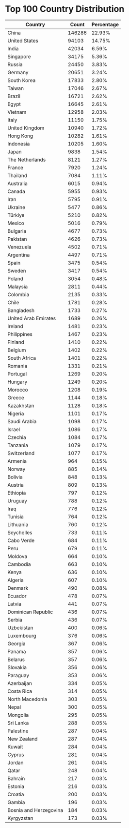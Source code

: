 # Top 100 Country Distribution
| Country | Count | Percentage |
|----|----|----|
| China | 146286 | 22.93% |
| United States | 94103 | 14.75% |
| India | 42034 | 6.59% |
| Singapore | 34175 | 5.36% |
| Russia | 24450 | 3.83% |
| Germany | 20651 | 3.24% |
| South Korea | 17833 | 2.80% |
| Taiwan | 17046 | 2.67% |
| Brazil | 16721 | 2.62% |
| Egypt | 16645 | 2.61% |
| Vietnam | 12958 | 2.03% |
| Italy | 11150 | 1.75% |
| United Kingdom | 10940 | 1.72% |
| Hong Kong | 10282 | 1.61% |
| Indonesia | 10205 | 1.60% |
| Japan | 9838 | 1.54% |
| The Netherlands | 8121 | 1.27% |
| France | 7920 | 1.24% |
| Thailand | 7084 | 1.11% |
| Australia | 6015 | 0.94% |
| Canada | 5955 | 0.93% |
| Iran | 5795 | 0.91% |
| Ukraine | 5477 | 0.86% |
| Türkiye | 5210 | 0.82% |
| Mexico | 5016 | 0.79% |
| Bulgaria | 4677 | 0.73% |
| Pakistan | 4626 | 0.73% |
| Venezuela | 4502 | 0.71% |
| Argentina | 4497 | 0.71% |
| Spain | 3475 | 0.54% |
| Sweden | 3417 | 0.54% |
| Poland | 3054 | 0.48% |
| Malaysia | 2811 | 0.44% |
| Colombia | 2135 | 0.33% |
| Chile | 1781 | 0.28% |
| Bangladesh | 1733 | 0.27% |
| United Arab Emirates | 1689 | 0.26% |
| Ireland | 1481 | 0.23% |
| Philippines | 1467 | 0.23% |
| Finland | 1410 | 0.22% |
| Belgium | 1402 | 0.22% |
| South Africa | 1401 | 0.22% |
| Romania | 1331 | 0.21% |
| Portugal | 1269 | 0.20% |
| Hungary | 1249 | 0.20% |
| Morocco | 1208 | 0.19% |
| Greece | 1144 | 0.18% |
| Kazakhstan | 1128 | 0.18% |
| Nigeria | 1101 | 0.17% |
| Saudi Arabia | 1098 | 0.17% |
| Israel | 1086 | 0.17% |
| Czechia | 1084 | 0.17% |
| Tanzania | 1079 | 0.17% |
| Switzerland | 1077 | 0.17% |
| Armenia | 964 | 0.15% |
| Norway | 885 | 0.14% |
| Bolivia | 848 | 0.13% |
| Austria | 809 | 0.13% |
| Ethiopia | 797 | 0.12% |
| Uruguay | 788 | 0.12% |
| Iraq | 776 | 0.12% |
| Tunisia | 764 | 0.12% |
| Lithuania | 760 | 0.12% |
| Seychelles | 733 | 0.11% |
| Cabo Verde | 684 | 0.11% |
| Peru | 679 | 0.11% |
| Moldova | 664 | 0.10% |
| Cambodia | 663 | 0.10% |
| Kenya | 636 | 0.10% |
| Algeria | 607 | 0.10% |
| Denmark | 490 | 0.08% |
| Ecuador | 478 | 0.07% |
| Latvia | 441 | 0.07% |
| Dominican Republic | 436 | 0.07% |
| Serbia | 436 | 0.07% |
| Uzbekistan | 400 | 0.06% |
| Luxembourg | 376 | 0.06% |
| Georgia | 367 | 0.06% |
| Panama | 357 | 0.06% |
| Belarus | 357 | 0.06% |
| Slovakia | 356 | 0.06% |
| Paraguay | 353 | 0.06% |
| Azerbaijan | 334 | 0.05% |
| Costa Rica | 314 | 0.05% |
| North Macedonia | 303 | 0.05% |
| Nepal | 300 | 0.05% |
| Mongolia | 295 | 0.05% |
| Sri Lanka | 288 | 0.05% |
| Palestine | 287 | 0.04% |
| New Zealand | 287 | 0.04% |
| Kuwait | 284 | 0.04% |
| Cyprus | 281 | 0.04% |
| Jordan | 261 | 0.04% |
| Qatar | 248 | 0.04% |
| Bahrain | 217 | 0.03% |
| Estonia | 216 | 0.03% |
| Croatia | 200 | 0.03% |
| Gambia | 196 | 0.03% |
| Bosnia and Herzegovina | 184 | 0.03% |
| Kyrgyzstan | 173 | 0.03% |

